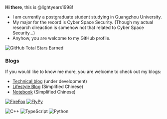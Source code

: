 **Hi there**, this is @lightyears1998! 

- I am currently a postgraduate student studying in Guangzhou University. 
- My major for the record is Cyber Space Security. (Though my actual research direaction is somehow not that related to Cyber Space Security...)
- Anyhow, you are welcome to my GitHub profile.

![GitHub Total Stars Earned](https://img.shields.io/github/stars/lightyears1998?affiliations=OWNER&label=Total%20Stars%20Earned&style=social)

### Blogs

If you would like to know me more, you are welcome to check out my blogs:

- [Technical blog](https://hacks.qfstudio.net/) (under development)
- [Lifestyle Blog](https://blog.qfstudio.net) (Simplified Chinese)
- [Notebook](https://lightyears1998.github.io/notebook/) (Simplified Chinese)

[![FireFox](https://img.shields.io/badge/Browser-Firefox-FF7139?style=flat-square&logo=firefox&logoColor=ffffff)](https://www.mozilla.org/firefox/)
[![FlyPy](https://img.shields.io/badge/IME-FlyPy-%23f24f21)](https://www.flypy.com/)

![C++](https://img.shields.io/badge/C%2b%2b-00599C?style=flat-square&logo=c%2b%2b&logoColor=ffffff)
![TypeScript](https://img.shields.io/badge/Typescript-007ACC?style=flat-square&logo=TypeScript&logoColor=ffffff)
![Python](https://img.shields.io/badge/Python-3776AB?style=flat-square&logo=Python&logoColor=ffffff)
